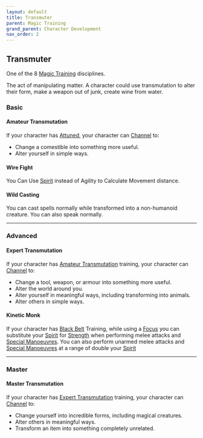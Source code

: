 ```yaml
---
layout: default
title: Transmuter
parent: Magic Training
grand_parent: Character Development
nav_order: 2
---
```

## Transmuter
One of the 8 [Magic Training](Magic-Training) disciplines.

The act of manipulating matter. A character could use transmutation to alter their form, make a weapon out of junk, create wine from water.

### Basic
#### Amateur Transmutation
If your character has [Attuned](Magic-Training#Attuned), your character can [Channel](Channel) to:
* Change a comestible into something more useful. 
* Alter yourself in simple ways.

#### Wire Fight
You Can Use [Spirit](Spirit) instead of Agility to Calculate Movement distance.

#### Wild Casting
You can cast spells normally while transformed into a non-humanoid creature. You can also speak normally.

---
### Advanced

#### Expert Transmutation
If your character has [Amateur Transmutation](#Amateur%20Transmutation) training, your character can [Channel](Channel) to:
* Change a tool, weapon, or armour into something more useful. 
* Alter the world around you.
* Alter yourself in meaningful ways, including transforming into animals. 
* Alter others in simple ways.

#### Kinetic Monk
If your character has [Black Belt](Pugilist#Black%20Belt) Training, while using a [Focus](Example-Gear#Focus) you can substitute your [Spirit](Spirit) for [Strength](Strength) when performing melee attacks and [Special Manoeuvres](Combat#Special%20Manoeuvres). You can also perform unarmed melee attacks and [Special Manoeuvres](Combat#Special%20Manoeuvres) at a range of double your [Spirit](Spirit)

---
### Master

#### Master Transmutation
If your character has [Expert Transmutation](#Expert%20Transmutation) training, your character can [Channel](Channel) to:

* Change yourself into incredible forms, including magical creatures.
* Alter others in meaningful ways. 
* Transform an item into something completely unrelated.